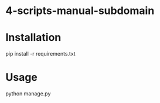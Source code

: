 # 4-scripts-manual-subdomain

# Installation
  pip install -r requirements.txt
# Usage
  python manage.py <url>
  